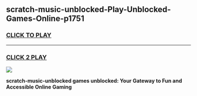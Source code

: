 
## scratch-music-unblocked-Play-Unblocked-Games-Online-p1751
<h3>
<a href="https://premium76.site?title=scratch-music-unblocked&ref=25A">CLICK TO PLAY</a></h3>
<hr>

<h3>
<a href="https://premium76.site?title=scratch-music-unblocked&ref=25A">CLICK 2 PLAY</a>
  
</h3>

<a href="https://premium76.site?title=scratch-music-unblocked&ref=25A"><img src="https://clearcache.store/games.png"></a>


**scratch-music-unblocked games unblocked: Your Gateway to Fun and Accessible Online Gaming**
